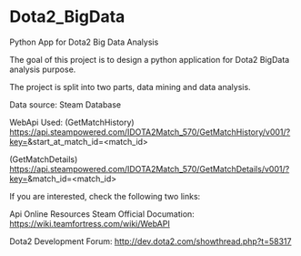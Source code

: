 # Dota2_BigData
Python App for Dota2 Big Data Analysis

The goal of this project is to design a python application for Dota2 BigData analysis purpose.

The project is split into two parts, data mining and data analysis.

Data source: Steam Database

WebApi Used:
(GetMatchHistory)   https://api.steampowered.com/IDOTA2Match_570/GetMatchHistory/v001/?key=<key>&start_at_match_id=<match_id>

(GetMatchDetails)   https://api.steampowered.com/IDOTA2Match_570/GetMatchDetails/v001/?key=<key>&match_id=<match_id>


If you are interested, check the following two links:

Api Online Resources
Steam Official Documation:
https://wiki.teamfortress.com/wiki/WebAPI


Dota2 Development Forum:
http://dev.dota2.com/showthread.php?t=58317
